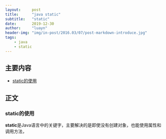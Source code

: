 ```yaml
---
layout:     post
title:      "java static"
subtitle:   "static"
date:       2019-12-30
author:     "luayn"
header-img: "img/in-post/2016.03/07/post-markdown-introduce.jpg"
tags:
    - java
    - static
---
```


## 主要内容
* [static的使用](#static的使用)


## 正文
### static的使用
**static**是Java语言中的关键字，主要解决的是即使没有创建对象，也能使用属性和调用方法，
